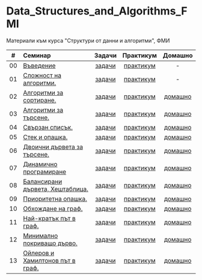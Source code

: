 # Data_Structures_and_Algorithms_FMI
Материали към курса "Структури от данни и алгоритми", ФМИ

|   #   | Семинар                                             |               Задачи                |           Практикум            |                            Домашно                            |
| :---: | :-------------------------------------------------- | :---------------------------------: | :----------------------------: | :-----------------------------------------------------------: |
|  00   | [Въведение](week_00/Seminar)                        | [задачи](week_00/Seminar/Solutions) | [практикум](week_00/Practicum) |                               -                               |
|  01   | [Сложност на алгоритми.](week_01/Seminar)           | [задачи](week_01/Seminar/Solutions) | [практикум](week_01/Practicum) |                               -                               |
|  02   | [Алгоритми за сортиране.](week_02/Seminar)          | [задачи](week_02/Seminar/Solutions) | [практикум](week_02/Practicum) | [домашно](https://www.hackerrank.com/contests/sda-hw-1-2024)  |
|  03   | [Алгоритми за търсене.](week_03/Seminar)            | [задачи](week_03/Seminar/Solutions) | [практикум](week_03/Practicum) | [домашно](https://www.hackerrank.com/contests/sda-hw-2-2024)  |
|  04   | [Свързан списък.](week_04/Seminar)                  | [задачи](week_04/Seminar/Solutions) | [практикум](week_04/Practicum) | [домашно](https://www.hackerrank.com/contests/sda-hw-3-2024)  |
|  05   | [Стек и опашка.](week_05/Seminar)                   | [задачи](week_05/Seminar/Solutions) | [практикум](week_05/Practicum) | [домашно](https://www.hackerrank.com/contests/sda-hw-4-2024)  |
|  06   | [Двоични дървета за търсене.](week_06/Seminar)      | [задачи](week_06/Seminar/Solutions) | [практикум](week_06/Practicum) | [домашно](https://www.hackerrank.com/contests/sda-hw-5-2024)  |
|  07   | [Динамично програмиране](week_07/Seminar)           | [задачи](week_07/Seminar/Solutions) | [практикум](week_07/Practicum) | [домашно](https://www.hackerrank.com/contests/sda-hw-6-2024)  |
|  08   | [Балансирани дървета, Хештаблица.](week_08/Seminar) | [задачи](week_08/Seminar/Solutions) | [практикум](week_08/Practicum) | [домашно](https://www.hackerrank.com/contests/sda-hw-7-2024)  |
|  09   | [Приоритетна опашка.](week_09/Seminar)              | [задачи](week_09/Seminar/Solutions) | [практикум](week_09/Practicum) | [домашно](https://www.hackerrank.com/contests/sda-hw-8-2024)  |
|  10   | [Обхождане на граф.](week_10/Seminar)               | [задачи](week_10/Seminar/Solutions) | [практикум](week_10/Practicum) | [домашно](https://www.hackerrank.com/contests/sda-hw-9-2024)  |
|  11   | [Най-кратък път в граф.](week_11/Seminar)           | [задачи](week_11/Seminar/Solutions) | [практикум](week_11/Practicum) | [домашно](https://www.hackerrank.com/contests/sda-hw-10-2024) |
|  12   | [Минимално покриващо дърво.](week_12/Seminar)       | [задачи](week_12/Seminar/Solutions) | [практикум](week_12/Practicum) | [домашно](https://www.hackerrank.com/contests/sda-hw-11-2024) |
|  13   | [Ойлеров и Хамилтонов път в граф.](week_13/Seminar) | [задачи](week_13/Seminar/Solutions) | [практикум](week_13/Practicum) | [домашно](https://www.hackerrank.com/contests/sda-hw-12-2024) |
